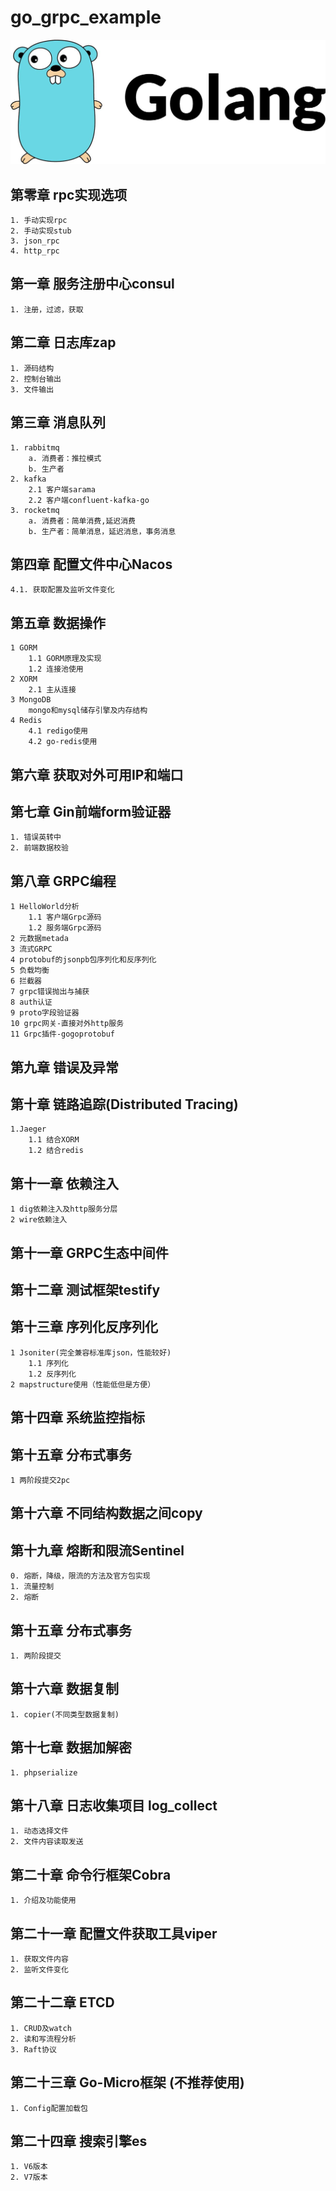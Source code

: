 # go_grpc_example
![grpc](./img/golang.jpeg)
## 第零章 rpc实现选项
    1. 手动实现rpc
    2. 手动实现stub
    3. json_rpc
    4. http_rpc
## 第一章 服务注册中心consul
    1. 注册，过滤，获取
## 第二章 日志库zap
    1. 源码结构
    2. 控制台输出
    3. 文件输出
## 第三章 消息队列
    1. rabbitmq
        a. 消费者：推拉模式
        b. 生产者
    2. kafka
        2.1 客户端sarama
        2.2 客户端confluent-kafka-go
    3. rocketmq
        a. 消费者：简单消费,延迟消费
        b. 生产者：简单消息，延迟消息，事务消息
## 第四章 配置文件中心Nacos
    4.1. 获取配置及监听文件变化
## 第五章 数据操作
    1 GORM
        1.1 GORM原理及实现 
        1.2 连接池使用
    2 XORM
        2.1 主从连接
    3 MongoDB
        mongo和mysql储存引擎及内存结构
    4 Redis
        4.1 redigo使用
        4.2 go-redis使用
## 第六章 获取对外可用IP和端口
## 第七章 Gin前端form验证器
    1. 错误英转中
    2. 前端数据校验
## 第八章 GRPC编程 
    1 HelloWorld分析
        1.1 客户端Grpc源码
        1.2 服务端Grpc源码
    2 元数据metada
    3 流式GRPC
    4 protobuf的jsonpb包序列化和反序列化
    5 负载均衡 
    6 拦截器 
    7 grpc错误抛出与捕获 
    8 auth认证 
    9 proto字段验证器 
    10 grpc网关-直接对外http服务 
    11 Grpc插件-gogoprotobuf
## 第九章 错误及异常
## 第十章 链路追踪(Distributed Tracing)
    1.Jaeger
        1.1 结合XORM
        1.2 结合redis
## 第十一章 依赖注入
    1 dig依赖注入及http服务分层
    2 wire依赖注入
## 第十一章 GRPC生态中间件
## 第十二章 测试框架testify
## 第十三章 序列化反序列化
    1 Jsoniter(完全兼容标准库json，性能较好)
        1.1 序列化
        1.2 反序列化
    2 mapstructure使用（性能低但是方便）
## 第十四章 系统监控指标
## 第十五章 分布式事务
    1 两阶段提交2pc
## 第十六章 不同结构数据之间copy
## 第十九章 熔断和限流Sentinel
    0. 熔断，降级，限流的方法及官方包实现
    1. 流量控制
    2. 熔断
## 第十五章 分布式事务
    1. 两阶段提交
## 第十六章 数据复制
    1. copier(不同类型数据复制)
## 第十七章 数据加解密
    1. phpserialize
## 第十八章 日志收集项目 log_collect
    1. 动态选择文件
    2. 文件内容读取发送

## 第二十章 命令行框架Cobra
    1. 介绍及功能使用
## 第二十一章 配置文件获取工具viper
    1. 获取文件内容
    2. 监听文件变化
## 第二十二章 ETCD
    1. CRUD及watch
    2. 读和写流程分析
    3. Raft协议
## 第二十三章 Go-Micro框架 (不推荐使用)
    1. Config配置加载包
## 第二十四章 搜索引擎es
    1. V6版本 
    2. V7版本 




